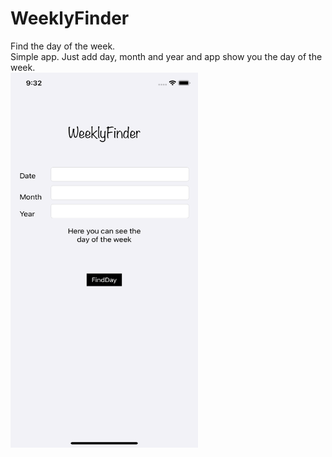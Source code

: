 # WeeklyFinder
Find the day of the week.\
Simple app. Just add day, month and year and app show you the day of the week.\
<img src="https://github.com/zappGit/WeeklyFinder/blob/main/weekDayFinder.png" width="300" height="600">


